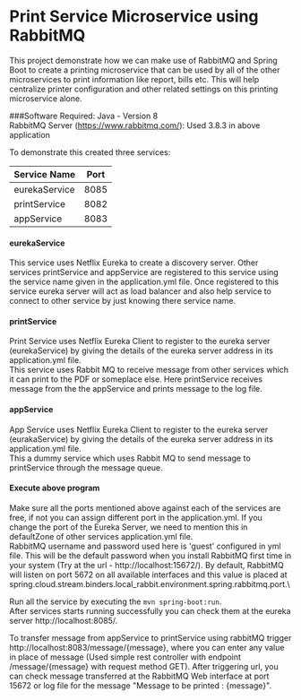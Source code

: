 # Print Service Microservice using RabbitMQ
This project demonstrate how we can make use of RabbitMQ and Spring Boot to create a printing microservice that can be used by all of the other microservices to print information like report, bills etc. This will help centralize printer configuration and other related settings on this printing microservice alone. 

###Software Required: 
Java - Version 8\
RabbitMQ Server (https://www.rabbitmq.com/): Used  3.8.3 in above application

To demonstrate this created three services:  

| Service Name         | Port   |
| ------------- |:-------------:|
| eurekaService      | 8085 |
| printService      | 8082     |
| appService |   8083 |

#### eurekaService
This service uses Netflix Eureka to create a discovery server. Other services printService and appService are registered to this service using the service name given in the application.yml file. Once registered to this service eureka server will act as load balancer and also help service to connect to other service by just knowing there service name.

#### printService
Print Service uses Netflix Eureka Client to register to the eureka server (eurekaService) by giving the details of the eureka server address in its application.yml file. \
This service uses Rabbit MQ to receive message from other services which it can print to the PDF or someplace else. Here printService receives message from the the appService and prints message to the log file.

#### appService
App Service uses Netflix Eureka Client to register to the eureka server (eurakaService) by giving the details of the eureka server address in its application.yml file. \
This a dummy service which uses Rabbit MQ to send message to printService through the message queue.

#### Execute above program
Make sure all the ports mentioned above against each of the services are free, if not you can assign different port in the application.yml. If you change the port of the Eureka Server, we need to mention this in defaultZone of other services application.yml file.\
RabbitMQ username and password used here is 'guest' configured in yml file. This will be the default password when you install RabbitMQ first time in your system (Try at the url - http://localhost:15672/). By default, RabbitMQ will listen on port 5672 on all available interfaces and this value is placed at spring.cloud.stream.binders.local_rabbit.environment.spring.rabbitmq.port.\

Run all the service by executing the `mvn spring-boot:run`. \
After services starts running successfully you can check them at the eureka server http://localhost:8085/.

To transfer message from appService to printService using rabbitMQ trigger http://localhost:8083/message/{message}, where you can enter any value in place of message (Used simple rest controller with endpoint /message/{message} with request method GET). 
After triggering url, you can check message transferred at the RabbitMQ Web interface at port 15672 or log file for the message "Message to be printed : {message}".



